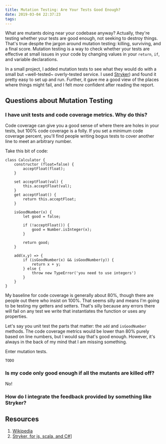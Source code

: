 ```yaml
---
title: Mutation Testing: Are Your Tests Good Enough?
date: 2019-03-04 22:37:23
tags:
---
```

What are mutants doing near your codebase anyway? Actually, they're testing whether your tests are good enough, not seeking to destroy things. That's true despite the jargon around mutation testing: killing, surviving, and a final score. Mutation testing is a way to check whether your tests are effective at small issues in your code by changing values in your `return`, `if`, and variable declarations.

In a small project, I added mutation tests to see what they would do with a small but ~well-tested~ overly-tested service. I used [Stryker](https://stryker-mutator.io/)) and found it pretty easy to set up and run. Further, it gave me a good view of the places where things might fail, and I felt _more_ confident after reading the report.

## Questions about Mutation Testing

### I have unit tests and code coverage metrics. Why do this?
Code coverage can give you a good sense of where there are holes in your tests, but 100% code coverage is a folly. If you set a minimum code coverage percent, you'll find people writing bogus tests to cover another line to meet an arbitrary number.

Take this bit of code:
```
class Calculator {
	constructor (float=false) {
		acceptFloat(float);
	} 

	set acceptFloat(val) {
		this.acceptFloat(val);
	}
	get acceptFloat() {
		return this.acceptFloat;
	}

	isGoodNumber(x) {
		let good = false;

		if (!acceptFloat()) {
			good = Number.isInteger(x);
		}

		return good;
	}

	add(x,y) => {
		if (isGoodNumber(x) && isGoodNumber(y)) {
			return x + y;
		} else {
			throw new TypeError('you need to use integers')
		}
	}
}
```
My baseline for code coverage is generally about 80%, though there are people out there who insist on 100%. That seems silly and means I'm going to be testing my getters and setters. That's silly because any errors there will fail on any test we write that instantiates the function or uses any properties.

Let's say you unit test the parts that matter: the `add` and `isGoodNumber` methods. The code coverage metrics would be lower than 80% purely based on line numbers, but I would say that's good enough. However, it's always in the back of my mind that I am missing something. 

Enter mutation tests.

`TODO`

### Is my code only good enough if all the mutants are killed off?

No!

### How do I integrate the feedback provided by something like Stryker?

## Resources
1. [Wikipedia](https://en.wikipedia.org/wiki/Mutation_testing)
1. [Stryker, for js, scala, and C#](https://stryker-mutator.io/)]